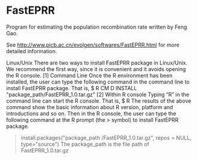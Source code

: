 # FastEPRR
Program for estimating the population recombination rate written by Feng Gao.

See http://www.picb.ac.cn/evolgen/softwares/FastEPRR.html for more detailed information.

Linux/Unix
There are two ways to install FastEPRR package in Linux/Unix. We recommend the first way,
since it is convenient and it avoids opening the R console.
[1] Command Line
Once the R environment has been installed, the user can type the following command in the
command line to install FastEPRR package. That is,
$ R CM D INSTALL "package_path/FastEPRR_1.0.tar.gz"
[2] Within R console
Typing “R” in the command line can start the R console. That is,
$ R
The results of the above command show the basic information about R version, platform and
introductions and so on. Then in the R console, the user can type the following command at the R
prompt (the > symbol) to install FastEPRR package.
>install.packages("package_path /FastEPRR_1.0.tar.gz", repos = NULL, type="source")
The package_path is the file path of FastEPRR_1.0.tar.gz
